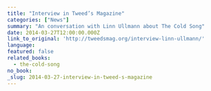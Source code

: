 ```yaml
---
title: "Interview in Tweed’s Magazine"
categories: ["News"]
summary: "An conversation with Linn Ullmann about The Cold Song"
date: 2014-03-27T12:00:00.000Z
link_to_original: 'http://tweedsmag.org/interview-linn-ullmann/'
language:
featured: false
related_books:
  - the-cold-song
no_book:
_slug: 2014-03-27-interview-in-tweed-s-magazine
---
```

